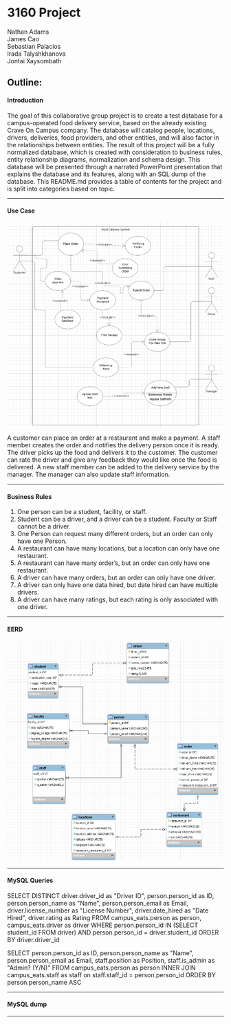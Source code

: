 # 3160 Project
Nathan Adams\
James Cao\
Sebastian Palacios\
Irada Talyshkhanova\
Jontai Xaysombath
## Outline:
#### Introduction ###
The goal of this collaborative group project is to create a test database for a campus-operated food delivery service, based on the already existing Crave On Campus company. The database will catalog people, locations, drivers, deliveries, food providers, and other entities, and will also factor in the relationships between entities. The result of this project will be a fully normalized database, which is created with consideration to business rules, entity relationship diagrams, normalization and schema design. This database will be presented through a narrated PowerPoint presentation that explains the database and its features, along with an SQL dump of the database. This README.md provides a table of contents for the project and is split into categories based on topic.

---
#### Use Case
![alt text](https://github.com/jimmyiimmv/3160collaboration/blob/master/UseCaseDiagram.PNG "UseCaseDiagram")

A customer can place an order at a restaurant and make a payment. A staff member creates the order and notifies the delivery person once it is ready. The driver picks up the food and delivers it to the customer. The customer can rate the driver and give any feedback they would like once the food is delivered. A new staff member can be added to the delivery service by the manager. The manager can also update staff information. 

---
#### Business Rules
1.	One person can be a student, facility, or staff.
2.	Student can be a driver, and a driver can be a student. Faculty or Staff cannot be a driver. 
3.	One Person can request many different orders, but an order can only have one Person. 
4.	A restaurant can have many locations, but a location can only have one restaurant. 
5.	A restaurant can have many order’s, but an order can only have one restaurant.
6.	A driver can have many orders, but an order can only have one driver. 
7.	A driver can only have one data hired, but date hired can have multiple drivers.
8.	A driver can have many ratings, but each rating is only associated with one driver. 
---
#### EERD
![alt text](https://github.com/jimmyiimmv/3160collaboration/blob/master/EERDModel.png "EERD")

---
#### MySQL Queries
SELECT DISTINCT
  driver.driver_id as "Driver ID",
  person.person_id as ID,
  person.person_name as "Name",
  person.person_email as Email,
  driver.license_number as "License Number",
  driver.date_hired as "Date Hired",
  driver.rating as Rating
FROM campus_eats.person as person, campus_eats.driver as driver
WHERE person.person_id IN (SELECT student_id FROM driver)
  AND person.person_id = driver.student_id
ORDER BY driver.driver_id

SELECT
  person.person_id as ID,
  person.person_name as "Name",
  person.person_email as Email,
  staff.position as Position,
  staff.is_admin as "Admin? (Y/N)"
FROM campus_eats.person as person
INNER JOIN campus_eats.staff as staff on staff.staff_id = person.person_id
ORDER BY person.person_name ASC

---
#### MySQL dump


---
